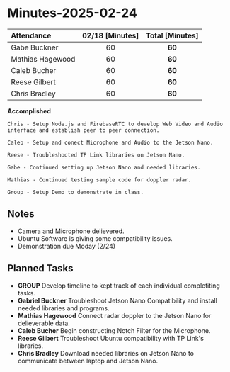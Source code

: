 # Minutes-2025-02-24

| Attendance       | 02/18 [Minutes] |  Total [Minutes]  |
| :----            | :----:          |  :----:           |
| Gabe Buckner     | 60              | **60**            |
| Mathias Hagewood | 60              | **60**            | 
| Caleb Bucher     | 60              | **60**            |
| Reese Gilbert    | 60              | **60**            |
| Chris Bradley    | 60              | **60**            |  

    
**Accomplished**  

    Chris - Setup Node.js and FirebaseRTC to develop Web Video and Audio interface and establish peer to peer connection.
    
    Caleb - Setup and conect Microphone and Audio to the Jetson Nano.
    
    Reese - Troubleshooted TP Link libraries on Jetson Nano.
    
    Gabe - Continued setting up Jetson Nano and needed libraries.
    
    Mathias - Continued testing sample code for doppler radar. 
    
    Group - Setup Demo to demonstrate in class.


## Notes 
- Camera and Microphone delievered.
- Ubuntu Software is giving some compatibility issues.
- Demonstration due Moday (2/24)
  

## Planned Tasks
- **GROUP** Develop timeline to kept track of each individual completiting tasks. 
- **Gabriel Buckner** Troubleshoot Jetson Nano Compatibility and install needed libraries and programs.  
- **Mathias Hagewood** Connect radar doppler to the Jetson Nano for delieverable data.
- **Caleb Bucher** Begin constructing Notch Filter for the Microphone.
- **Reese Gilbert** Troubleshoot Ubuntu compatibility with TP Link's libraries.
- **Chris Bradley** Download needed libraries on Jetson Nano to communicate between laptop and Jetson Nano.
